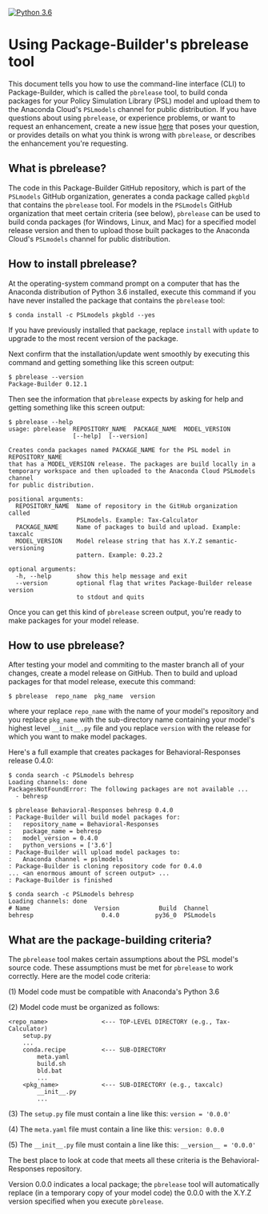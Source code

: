 [![Python 3.6](https://img.shields.io/badge/python-3.6-blue.svg)](https://www.python.org/downloads/release/python-360/)


Using Package-Builder's pbrelease tool
======================================

This document tells you how to use the command-line interface (CLI) to
Package-Builder, which is called the `pbrelease` tool, to build conda
packages for your Policy Simulation Library (PSL) model and upload
them to the Anaconda Cloud's `PSLmodels` channel for public
distribution.  If you have questions about using `pbrelease`, or
experience problems, or want to request an enhancement, create a new
issue
[here](https://github.com/PSLmodels/Package-Builder/issues)
that poses your question, or provides details on what you think is
wrong with `pbrelease`, or describes the enhancement you're
requesting.


What is pbrelease?
------------------

The code in this Package-Builder GitHub repository, which is part of
the `PSLmodels` GitHub organization, generates a conda package called
`pkgbld` that contains the `pbrelease` tool.  For models in the
`PSLmodels` GitHub organization that meet certain criteria (see
below), `pbrelease` can be used to build conda packages (for Windows,
Linux, and Mac) for a specified model release version and then to
upload those built packages to the Anaconda Cloud's `PSLmodels`
channel for public distribution.

How to install pbrelease?
-------------------------

At the operating-system command prompt on a computer that has the
Anaconda distribution of Python 3.6 installed, execute this command if
you have never installed the package that contains the `pbrelease` tool:

```
$ conda install -c PSLmodels pkgbld --yes
```

If you have previously installed that package, replace `install` with
`update` to upgrade to the most recent version of the package.

Next confirm that the installation/update went smoothly by executing
this command and getting something like this screen output:

```
$ pbrelease --version
Package-Builder 0.12.1
```

Then see the information that `pbrelease` expects by asking for help
and getting something like this screen output:

```
$ pbrelease --help
usage: pbrelease  REPOSITORY_NAME  PACKAGE_NAME  MODEL_VERSION
                  [--help]  [--version]

Creates conda packages named PACKAGE_NAME for the PSL model in REPOSITORY_NAME
that has a MODEL_VERSION release. The packages are build locally in a
temporary workspace and then uploaded to the Anaconda Cloud PSLmodels channel
for public distribution.

positional arguments:
  REPOSITORY_NAME  Name of repository in the GitHub organization called
                   PSLmodels. Example: Tax-Calculator
  PACKAGE_NAME     Name of packages to build and upload. Example: taxcalc
  MODEL_VERSION    Model release string that has X.Y.Z semantic-versioning
                   pattern. Example: 0.23.2

optional arguments:
  -h, --help       show this help message and exit
  --version        optional flag that writes Package-Builder release version
                   to stdout and quits
```

Once you can get this kind of `pbrelease` screen output, you're ready
to make packages for your model release.


How to use pbrelease?
---------------------

After testing your model and commiting to the master branch all of
your changes, create a model release on GitHub.  Then to build and
upload packages for that model release, execute this command:

```
$ pbrelease  repo_name  pkg_name  version
```

where your replace `repo_name` with the name of your model's
repository and you replace `pkg_name` with the sub-directory name
containing your model's highest level `__init__.py` file and you
replace `version` with the release for which you want to make
model packages.

Here's a full example that creates packages for Behavioral-Responses
release 0.4.0:

```
$ conda search -c PSLmodels behresp
Loading channels: done
PackagesNotFoundError: The following packages are not available ...
  - behresp

$ pbrelease Behavioral-Responses behresp 0.4.0
: Package-Builder will build model packages for:
:   repository_name = Behavioral-Responses
:   package_name = behresp
:   model_version = 0.4.0
:   python_versions = ['3.6']
: Package-Builder will upload model packages to:
:   Anaconda channel = pslmodels
: Package-Builder is cloning repository code for 0.4.0
... <an enormous amount of screen output> ...
: Package-Builder is finished

$ conda search -c PSLmodels behresp
Loading channels: done
# Name                  Version           Build  Channel
behresp                   0.4.0          py36_0  PSLmodels
```


What are the package-building criteria?
---------------------------------------

The `pbrelease` tool makes certain assumptions about the PSL
model's source code.  These assumptions must be met for `pbrelease` to
work correctly.  Here are the model code criteria:

(1) Model code must be compatible with Anaconda's Python 3.6

(2) Model code must be organized as follows:

```
<repo_name>               <--- TOP-LEVEL DIRECTORY (e.g., Tax-Calculator)
    setup.py
    ...
    conda.recipe          <--- SUB-DIRECTORY
        meta.yaml
        build.sh
        bld.bat
        ...
    <pkg_name>            <--- SUB-DIRECTORY (e.g., taxcalc)
        __init__.py
        ...
```

(3) The `setup.py` file must contain a line like this: `version = '0.0.0'`

(4) The `meta.yaml` file must contain a line like this: `version: 0.0.0`

(5) The `__init__.py` file must contain a line like this: `__version__ = '0.0.0'`

The best place to look at code that meets all these criteria is the
Behavioral-Responses repository.

Version 0.0.0 indicates a local package; the `pbrelease` tool will
automatically replace (in a temporary copy of your model code) the
0.0.0 with the X.Y.Z version specified when you execute `pbrelease`.
